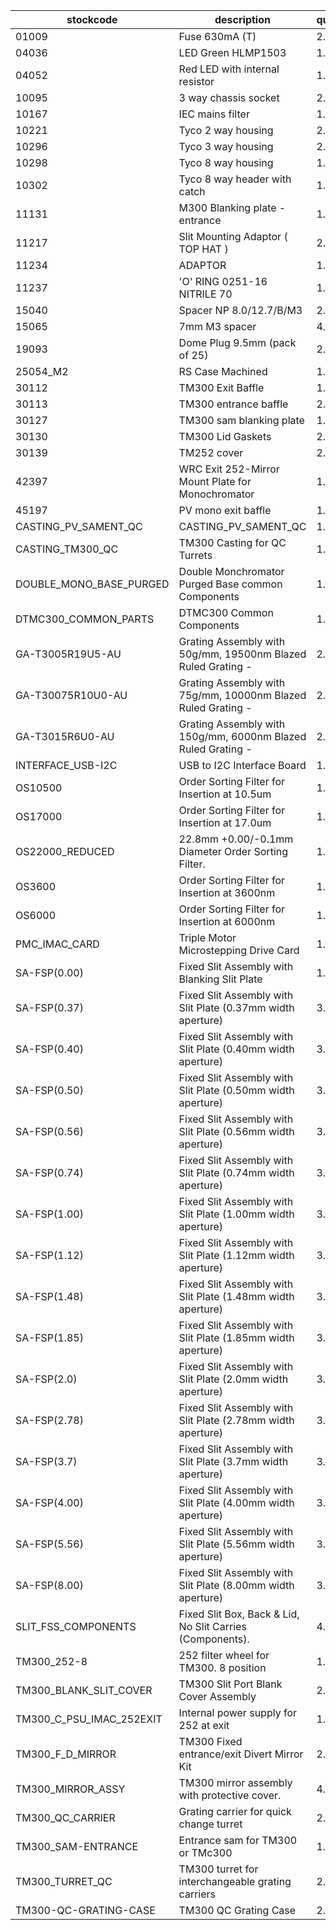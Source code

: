 |stockcode|description|quantity|location|
|---------|-----------|--------|--------|
|01009|Fuse 630mA (T)|2.00||
|04036|LED Green HLMP1503|1.00||
|04052|Red LED with internal resistor|1.00||
|10095|3 way chassis socket|2.00||
|10167|IEC mains filter|1.00||
|10221|Tyco 2 way housing|2.00||
|10296|Tyco 3 way housing|2.00||
|10298|Tyco 8 way housing|1.00||
|10302|Tyco 8 way header with catch|1.00||
|11131|M300 Blanking plate - entrance|1.00||
|11217|Slit Mounting Adaptor ( TOP HAT )|2.00||
|11234|ADAPTOR|1.00||
|11237|'O' RING 0251-16 NITRILE 70|1.00||
|15040|Spacer NP 8.0/12.7/B/M3|2.00||
|15065|7mm M3 spacer|4.00||
|19093|Dome Plug 9.5mm (pack of 25)|2.00||
|25054_M2|RS Case Machined|1.00||
|30112|TM300 Exit Baffle|1.00||
|30113|TM300 entrance baffle|2.00||
|30127|TM300 sam blanking plate|1.00||
|30130|TM300 Lid Gaskets|2.00||
|30139|TM252 cover|2.00||
|42397|WRC Exit 252-Mirror Mount Plate for Monochromator|1.00||
|45197|PV mono exit baffle|1.00||
|CASTING_PV_SAMENT_QC|CASTING_PV_SAMENT_QC|1.00||
|CASTING_TM300_QC|TM300 Casting for QC Turrets|1.00||
|DOUBLE_MONO_BASE_PURGED|Double Monchromator Purged Base common Components|1.00||
|DTMC300_COMMON_PARTS|DTMC300 Common Components|1.00||
|GA-T3005R19U5-AU|Grating Assembly with 50g/mm, 19500nm Blazed Ruled Grating -|2.00||
|GA-T30075R10U0-AU|Grating Assembly with 75g/mm, 10000nm Blazed Ruled Grating -|2.00||
|GA-T3015R6U0-AU|Grating Assembly with 150g/mm, 6000nm Blazed Ruled Grating -|2.00||
|INTERFACE_USB-I2C|USB to I2C Interface Board|1.00||
|OS10500|Order Sorting Filter for Insertion at 10.5um|1.00||
|OS17000|Order Sorting Filter for Insertion at 17.0um|1.00||
|OS22000_REDUCED|22.8mm +0.00/-0.1mm  Diameter Order Sorting Filter.|1.00||
|OS3600|Order Sorting Filter for Insertion at 3600nm|1.00||
|OS6000|Order Sorting Filter for Insertion at 6000nm|1.00||
|PMC_IMAC_CARD|Triple Motor Microstepping Drive Card|1.00||
|SA-FSP(0.00)|Fixed Slit Assembly with Blanking Slit Plate|1.00||
|SA-FSP(0.37)|Fixed Slit Assembly with Slit Plate (0.37mm width aperture)|3.00||
|SA-FSP(0.40)|Fixed Slit Assembly with Slit Plate (0.40mm width aperture)|3.00||
|SA-FSP(0.50)|Fixed Slit Assembly with Slit Plate (0.50mm width aperture)|3.00||
|SA-FSP(0.56)|Fixed Slit Assembly with Slit Plate (0.56mm width aperture)|3.00||
|SA-FSP(0.74)|Fixed Slit Assembly with Slit Plate (0.74mm width aperture)|3.00||
|SA-FSP(1.00)|Fixed Slit Assembly with Slit Plate (1.00mm width aperture)|3.00||
|SA-FSP(1.12)|Fixed Slit Assembly with Slit Plate (1.12mm width aperture)|3.00||
|SA-FSP(1.48)|Fixed Slit Assembly with Slit Plate (1.48mm width aperture)|3.00||
|SA-FSP(1.85)|Fixed Slit Assembly with Slit Plate (1.85mm width aperture)|3.00||
|SA-FSP(2.0)|Fixed Slit Assembly with Slit Plate (2.0mm width aperture)|3.00||
|SA-FSP(2.78)|Fixed Slit Assembly with Slit Plate (2.78mm width aperture)|3.00||
|SA-FSP(3.7)|Fixed Slit Assembly with Slit Plate (3.7mm width aperture)|3.00||
|SA-FSP(4.00)|Fixed Slit Assembly with Slit Plate (4.00mm width aperture)|3.00||
|SA-FSP(5.56)|Fixed Slit Assembly with Slit Plate (5.56mm width aperture)|3.00||
|SA-FSP(8.00)|Fixed Slit Assembly with Slit Plate (8.00mm width aperture)|3.00||
|SLIT_FSS_COMPONENTS|Fixed Slit Box, Back & Lid, No Slit Carries (Components).|4.00||
|TM300_252-8|252 filter wheel for TM300. 8 position|1.00||
|TM300_BLANK_SLIT_COVER|TM300 Slit Port Blank Cover Assembly|2.00||
|TM300_C_PSU_IMAC_252EXIT|Internal power supply for 252 at exit|1.00||
|TM300_F_D_MIRROR|TM300 Fixed entrance/exit Divert Mirror Kit|2.00||
|TM300_MIRROR_ASSY|TM300 mirror assembly with protective cover.|4.00||
|TM300_QC_CARRIER|Grating carrier for quick change turret|2.00||
|TM300_SAM-ENTRANCE|Entrance sam for TM300 or TMc300|1.00||
|TM300_TURRET_QC|TM300 turret for interchangeable grating carriers|2.00||
|TM300-QC-GRATING-CASE|TM300 QC Grating Case|2.00||
